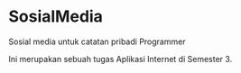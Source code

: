 # SosialMedia
Sosial media untuk catatan pribadi Programmer

Ini merupakan sebuah tugas Aplikasi Internet di Semester 3.
